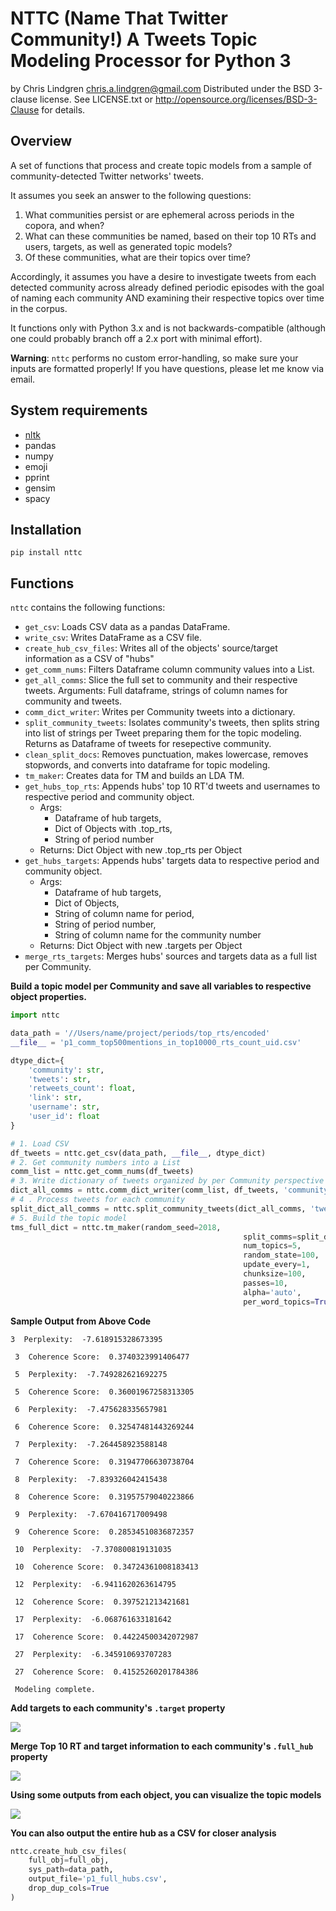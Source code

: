 # NTTC (Name That Twitter Community!) A Tweets Topic Modeling Processor for Python 3
by Chris Lindgren <chris.a.lindgren@gmail.com>
Distributed under the BSD 3-clause license. See LICENSE.txt or http://opensource.org/licenses/BSD-3-Clause for details.

## Overview

A set of functions that process and create topic models from a sample of community-detected Twitter networks' tweets.

It assumes you seek an answer to the following questions:
1. What communities persist or are ephemeral across periods in the copora, and when?
2. What can these communities be named, based on their top 10 RTs and users, targets, as well as generated topic models?
3. Of these communities, what are their topics over time?

Accordingly, it assumes you have a desire to investigate tweets from each detected community across already defined periodic episodes with the goal of naming each community AND examining their respective topics over time in the corpus.

It functions only with Python 3.x and is not backwards-compatible (although one could probably branch off a 2.x port with minimal effort).

**Warning**: ```nttc``` performs no custom error-handling, so make sure your inputs are formatted properly! If you have questions, please let me know via email.

## System requirements

* [nltk](https://www.nltk.org/)
* pandas
* numpy
* emoji
* pprint
* gensim
* spacy

## Installation
```pip install nttc```

## Functions

```nttc``` contains the following functions:

* ```get_csv```: Loads CSV data as a pandas DataFrame.
* ```write_csv```: Writes DataFrame as a CSV file.
* ```create_hub_csv_files```: Writes all of the objects' source/target information as a CSV of "hubs"
* ```get_comm_nums```: Filters Dataframe column community values into a List.
* ```get_all_comms```: Slice the full set to community and their respective tweets. Arguments: Full dataframe, strings of column names for community and tweets.
* ```comm_dict_writer```: Writes per Community tweets into a dictionary.
* ```split_community_tweets```: Isolates community's tweets, then splits string into list of strings per Tweet preparing them for the topic modeling. Returns as Dataframe of tweets for resepective community.
* ```clean_split_docs```: Removes punctuation, makes lowercase, removes stopwords, and converts into dataframe for topic modeling.
* ```tm_maker```: Creates data for TM and builds an LDA TM. 
* ```get_hubs_top_rts```: Appends hubs' top 10 RT'd tweets and usernames to respective period and community object.
  - Args:
    - Dataframe of hub targets,
    - Dict of Objects with .top_rts,
    - String of period number
  - Returns: Dict Object with new .top_rts per Object
* ```get_hubs_targets```: Appends hubs' targets data to respective period and community object.
  - Args:
    - Dataframe of hub targets,
    - Dict of Objects,
    - String of column name for period,
    - String of period number,
    - String of column name for the community number
  - Returns: Dict Object with new .targets per Object
* ```merge_rts_targets```: Merges hubs' sources and targets data as a full list per Community.


__Build a topic model per Community and save all variables to respective object properties.__

```python
import nttc

data_path = '//Users/name/project/periods/top_rts/encoded'
__file__ = 'p1_comm_top500mentions_in_top10000_rts_count_uid.csv'

dtype_dict={
    'community': str,
    'tweets': str,
    'retweets_count': float,
    'link': str,
    'username': str,
    'user_id': float
}

# 1. Load CSV
df_tweets = nttc.get_csv(data_path, __file__, dtype_dict)
# 2. Get community numbers into a List
comm_list = nttc.get_comm_nums(df_tweets)
# 3. Write dictionary of tweets organized by per Community perspective
dict_all_comms = nttc.comm_dict_writer(comm_list, df_tweets, 'community', 'tweets')
# 4 . Process tweets for each community
split_dict_all_comms = nttc.split_community_tweets(dict_all_comms, 'tweets')
# 5. Build the topic model
tms_full_dict = nttc.tm_maker(random_seed=2018, 
                                                    split_comms=split_dict_all_comms, 
                                                    num_topics=5,
                                                    random_state=100,
                                                    update_every=1,
                                                    chunksize=100,
                                                    passes=10,
                                                    alpha='auto',
                                                    per_word_topics=True) #pass any of the following gensim LDATopicModel() object arguments here
```

__Sample Output from Above Code__ 

```
3  Perplexity:  -7.618915328673395

 3  Coherence Score:  0.3740323991406477

 5  Perplexity:  -7.749282621692275

 5  Coherence Score:  0.36001967258313305

 6  Perplexity:  -7.475628335657981

 6  Coherence Score:  0.32547481443269244

 7  Perplexity:  -7.264458923588148

 7  Coherence Score:  0.31947706630738704

 8  Perplexity:  -7.839326042415438

 8  Coherence Score:  0.31957579040223866

 9  Perplexity:  -7.670416717009498

 9  Coherence Score:  0.28534510836872357

 10  Perplexity:  -7.370800819131035

 10  Coherence Score:  0.34724361008183413

 12  Perplexity:  -6.9411620263614795

 12  Coherence Score:  0.397521213421681

 17  Perplexity:  -6.068761633181642

 17  Coherence Score:  0.44224500342072987

 27  Perplexity:  -6.345910693707283

 27  Coherence Score:  0.41525260201784386

 Modeling complete.
```

**Add targets to each community's ```.target``` property**

<img src="https://github.com/lingeringcode/nttc/raw/master/assets/images/add_targets.png" />

**Merge Top 10 RT and target information to each community's ```.full_hub``` property**

<img src="https://github.com/lingeringcode/nttc/raw/master/assets/images/merge_targets_top_rts.png" />

**Using some outputs from each object, you can visualize the topic models**

<img src="https://github.com/lingeringcode/nttc/raw/master/assets/images/intertopic_distance_map.png" />

**You can also output the entire hub as a CSV for closer analysis**

```python
nttc.create_hub_csv_files(
    full_obj=full_obj,
    sys_path=data_path,
    output_file='p1_full_hubs.csv',
    drop_dup_cols=True
)
```